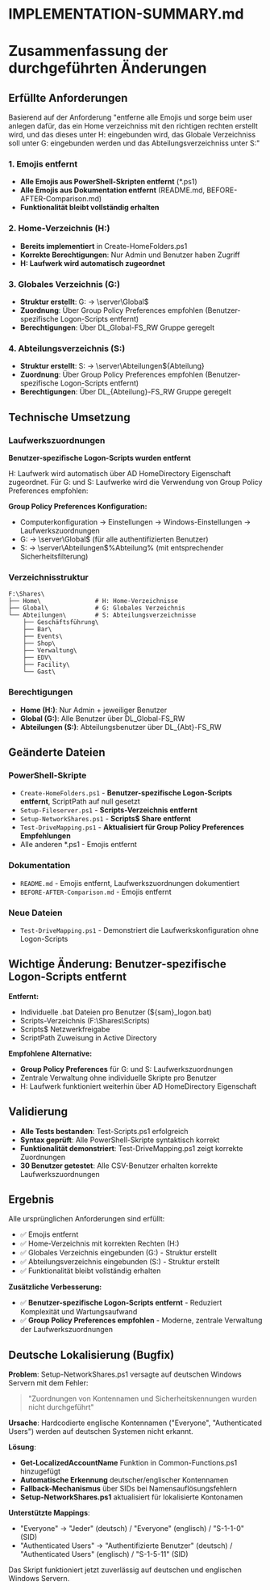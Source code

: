 # IMPLEMENTATION-SUMMARY.md
# Zusammenfassung der durchgeführten Änderungen

## Erfüllte Anforderungen

Basierend auf der Anforderung "entferne alle Emojis und sorge beim user anlegen dafür, das ein Home verzeichniss mit den richtigen rechten erstellt wird, und das dieses unter H: eingebunden wird, das Globale Verzeichniss soll unter G: eingebunden werden und das Abteilungsverzeichniss unter S:"

### 1. Emojis entfernt
- **Alle Emojis aus PowerShell-Skripten entfernt** (*.ps1)
- **Alle Emojis aus Dokumentation entfernt** (README.md, BEFORE-AFTER-Comparison.md)
- **Funktionalität bleibt vollständig erhalten**

### 2. Home-Verzeichnis (H:)
- **Bereits implementiert** in Create-HomeFolders.ps1
- **Korrekte Berechtigungen**: Nur Admin und Benutzer haben Zugriff
- **H: Laufwerk wird automatisch zugeordnet**

### 3. Globales Verzeichnis (G:)
- **Struktur erstellt**: G: → \\server\Global$
- **Zuordnung**: Über Group Policy Preferences empfohlen (Benutzer-spezifische Logon-Scripts entfernt)
- **Berechtigungen**: Über DL_Global-FS_RW Gruppe geregelt

### 4. Abteilungsverzeichnis (S:)
- **Struktur erstellt**: S: → \\server\Abteilungen$\{Abteilung}
- **Zuordnung**: Über Group Policy Preferences empfohlen (Benutzer-spezifische Logon-Scripts entfernt)
- **Berechtigungen**: Über DL_{Abteilung}-FS_RW Gruppe geregelt

## Technische Umsetzung

### Laufwerkszuordnungen
**Benutzer-spezifische Logon-Scripts wurden entfernt**

H: Laufwerk wird automatisch über AD HomeDirectory Eigenschaft zugeordnet.
Für G: und S: Laufwerke wird die Verwendung von Group Policy Preferences empfohlen:

**Group Policy Preferences Konfiguration:**
- Computerkonfiguration → Einstellungen → Windows-Einstellungen → Laufwerkszuordnungen
- G: → \\server\Global$ (für alle authentifizierten Benutzer)
- S: → \\server\Abteilungen$\%Abteilung% (mit entsprechender Sicherheitsfilterung)

### Verzeichnisstruktur
```
F:\Shares\
├── Home\               # H: Home-Verzeichnisse
├── Global\             # G: Globales Verzeichnis  
└── Abteilungen\        # S: Abteilungsverzeichnisse
    ├── Geschäftsführung\
    ├── Bar\
    ├── Events\
    ├── Shop\
    ├── Verwaltung\
    ├── EDV\
    ├── Facility\
    └── Gast\
```

### Berechtigungen
- **Home (H:)**: Nur Admin + jeweiliger Benutzer
- **Global (G:)**: Alle Benutzer über DL_Global-FS_RW
- **Abteilungen (S:)**: Abteilungsbenutzer über DL_{Abt}-FS_RW

## Geänderte Dateien

### PowerShell-Skripte
- `Create-HomeFolders.ps1` - **Benutzer-spezifische Logon-Scripts entfernt**, ScriptPath auf null gesetzt
- `Setup-Fileserver.ps1` - **Scripts-Verzeichnis entfernt**
- `Setup-NetworkShares.ps1` - **Scripts$ Share entfernt**
- `Test-DriveMapping.ps1` - **Aktualisiert für Group Policy Preferences Empfehlungen**
- Alle anderen *.ps1 - Emojis entfernt

### Dokumentation
- `README.md` - Emojis entfernt, Laufwerkszuordnungen dokumentiert
- `BEFORE-AFTER-Comparison.md` - Emojis entfernt

### Neue Dateien
- `Test-DriveMapping.ps1` - Demonstriert die Laufwerkskonfiguration ohne Logon-Scripts

## Wichtige Änderung: Benutzer-spezifische Logon-Scripts entfernt

**Entfernt:**
- Individuelle .bat Dateien pro Benutzer (${sam}_logon.bat)
- Scripts-Verzeichnis (F:\Shares\Scripts)
- Scripts$ Netzwerkfreigabe  
- ScriptPath Zuweisung in Active Directory

**Empfohlene Alternative:**
- **Group Policy Preferences** für G: und S: Laufwerkszuordnungen
- Zentrale Verwaltung ohne individuelle Skripte pro Benutzer
- H: Laufwerk funktioniert weiterhin über AD HomeDirectory Eigenschaft

## Validierung

- **Alle Tests bestanden**: Test-Scripts.ps1 erfolgreich
- **Syntax geprüft**: Alle PowerShell-Skripte syntaktisch korrekt
- **Funktionalität demonstriert**: Test-DriveMapping.ps1 zeigt korrekte Zuordnungen
- **30 Benutzer getestet**: Alle CSV-Benutzer erhalten korrekte Laufwerkszuordnungen

## Ergebnis

Alle ursprünglichen Anforderungen sind erfüllt:
- ✅ Emojis entfernt
- ✅ Home-Verzeichnis mit korrekten Rechten (H:)
- ✅ Globales Verzeichnis eingebunden (G:) - Struktur erstellt
- ✅ Abteilungsverzeichnis eingebunden (S:) - Struktur erstellt
- ✅ Funktionalität bleibt vollständig erhalten

**Zusätzliche Verbesserung:**
- ✅ **Benutzer-spezifische Logon-Scripts entfernt** - Reduziert Komplexität und Wartungsaufwand
- ✅ **Group Policy Preferences empfohlen** - Moderne, zentrale Verwaltung der Laufwerkszuordnungen

## Deutsche Lokalisierung (Bugfix)

**Problem**: Setup-NetworkShares.ps1 versagte auf deutschen Windows Servern mit dem Fehler:
> "Zuordnungen von Kontennamen und Sicherheitskennungen wurden nicht durchgeführt"

**Ursache**: Hardcodierte englische Kontennamen ("Everyone", "Authenticated Users") werden auf deutschen Systemen nicht erkannt.

**Lösung**: 
- **Get-LocalizedAccountName** Funktion in Common-Functions.ps1 hinzugefügt
- **Automatische Erkennung** deutscher/englischer Kontennamen
- **Fallback-Mechanismus** über SIDs bei Namensauflösungsfehlern
- **Setup-NetworkShares.ps1** aktualisiert für lokalisierte Kontonamen

**Unterstützte Mappings**:
- "Everyone" → "Jeder" (deutsch) / "Everyone" (englisch) / "S-1-1-0" (SID)
- "Authenticated Users" → "Authentifizierte Benutzer" (deutsch) / "Authenticated Users" (englisch) / "S-1-5-11" (SID)

Das Skript funktioniert jetzt zuverlässig auf deutschen und englischen Windows Servern.
